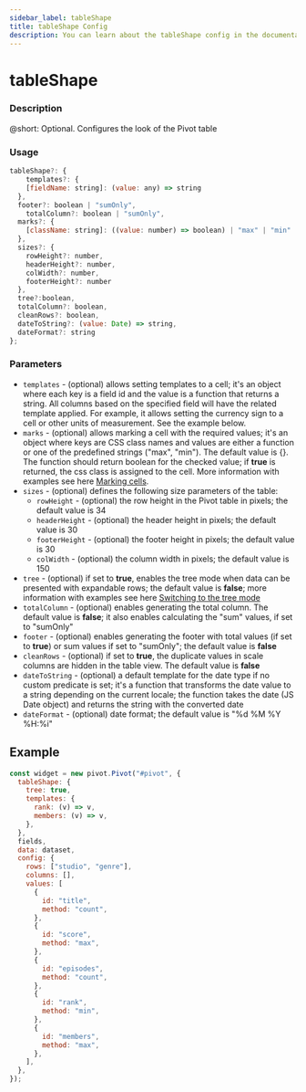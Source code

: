 ```yaml
---
sidebar_label: tableShape
title: tableShape Config
description: You can learn about the tableShape config in the documentation of the DHTMLX JavaScript Pivot library. Browse developer guides and API reference, try out code examples and live demos, and download a free 30-day evaluation version of DHTMLX Pivot.
---
```


# tableShape

### Description

@short: Optional. Configures the look of the Pivot table 

### Usage

~~~jsx
tableShape?: {
    templates?: {
    [fieldName: string]: (value: any) => string
  },
  footer?: boolean | "sumOnly",
	totalColumn?: boolean | "sumOnly",
  marks?: {
    [className: string]: ((value: number) => boolean) | "max" | "min"
  },
  sizes?: {
    rowHeight?: number,
    headerHeight?: number,
    colWidth?: number,
    footerHeight?: number
  },
  tree?:boolean,
  totalColumn?: boolean,
  cleanRows?: boolean,
  dateToString?: (value: Date) => string,
  dateFormat?: string
};
~~~

### Parameters

- `templates` -  (optional) allows setting templates to a cell; it's an object where each key is a field id and the value is a function that returns a string. All columns based on the specified field will have the related template applied. For example, it allows setting the currency sign to a cell or other units of measurement. See the example below. 
- `marks` - (optional) allows marking a cell with the required values; it's an object where keys are CSS class names and values are either a function or one of the predefined strings ("max", "min"). The default value is {}. The function should return boolean for the checked value; if **true** is returned, the css class is assigned to the cell. More information with examples see here [Marking cells](/guides/configuration/mark_cells).
- `sizes` - (optional) defines the following size parameters of the table: 
  - `rowHeight` - (optional) the row height in the Pivot table in pixels; the default value is 34
  - `headerHeight` - (optional) the header height in pixels; the default value is 30
  - `footerHeight` - (optional) the footer height in pixels; the default value is 30
  - `colWidth` - (optional) the column width in pixels; the default value is 150
- `tree` - (optional) if set to **true**, enables the tree mode when data can be presented with expandable rows; the default value is **false**; more information with examples see here [Switching to the tree mode](/guides/configuration/tree_mode)
- `totalColumn` - (optional) enables generating the total column. The default value is **false**; it also enables calculating the "sum" values, if set to "sumOnly"
- `footer` - (optional) enables generating the footer with total values (if set to **true**) or sum values if set to "sumOnly"; the default value is **false**
- `cleanRows` - (optional) if set to **true**, the duplicate values in scale columns are hidden in the table view. The default value is **false**
- `dateToString` - (optional) a default template for the date type if no custom predicate is set; it's a function that transforms the date value to a string depending on the current locale; the function takes the date (JS Date object) and returns the string with the converted date
- `dateFormat` - (optional) date format; the default value is "%d %M %Y %H:%i"

## Example

~~~jsx {2-8}
const widget = new pivot.Pivot("#pivot", {
  tableShape: {
    tree: true,
    templates: {
      rank: (v) => v,
      members: (v) => v,
    },
  },
  fields,
  data: dataset,
  config: {
    rows: ["studio", "genre"],
    columns: [],
    values: [
      {
        id: "title",
        method: "count",
      },
      {
        id: "score",
        method: "max",
      },
      {
        id: "episodes",
        method: "count",
      },
      {
        id: "rank",
        method: "min",
      },
      {
        id: "members",
        method: "max",
      },
    ],
  },
});
~~~
